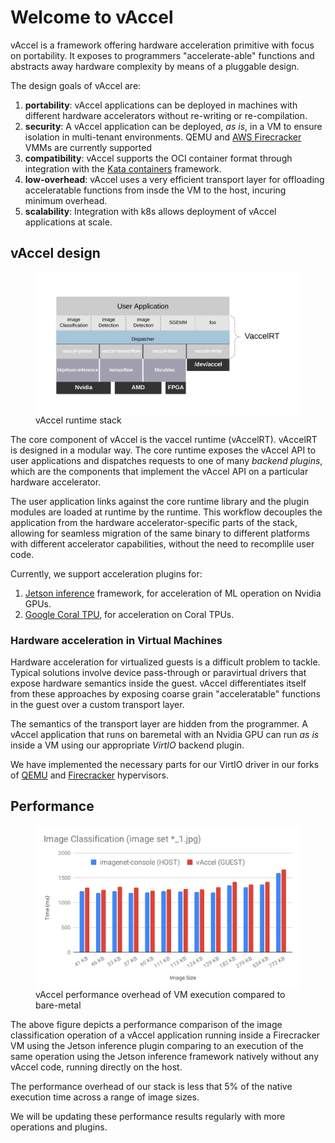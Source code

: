 # Welcome to vAccel

vAccel is a framework offering hardware acceleration primitive with focus on
portability. It exposes to programmers "accelerate-able" functions and
abstracts away hardware complexity by means of a pluggable design.

The design goals of vAccel are:

1. **portability**: vAccel applications can be deployed in machines with
different hardware accelerators without re-writing or re-compilation.
2. **security**: A vAccel application can be deployed, *as is*, in a VM to
ensure isolation in multi-tenant environments. QEMU and
[AWS Firecracker](https://firecracker-microvm.github.io/) VMMs are currently
supported
3. **compatibility**: vAccel supports the OCI container format through integration
with the [Kata containers](https://katacontainers.io/) framework.
4. **low-overhead**: vAccel uses a very efficient transport layer for offloading
acceleratable functions from insde the VM to the host, incuring minimum overhead.
5. **scalability**: Integration with k8s allows deployment of vAccel applications
at scale.

## vAccel design

<figure>
  <img src="img/vaccel.svg" width="600" align=left />
  <figcaption>vAccel runtime stack</figcaption>
</figure>

The core component of vAccel is the vaccel runtime (vAccelRT). vAccelRT is
designed in a modular way. The core runtime exposes the vAccel API to user
applications and dispatches requests to one of many *backend plugins*, which
are the components that implement the vAccel API on a particular hardware
accelerator.

The user application links against the core runtime library and the plugin
modules are loaded at runtime by the runtime. This workflow decouples the
application from the hardware accelerator-specific parts of the stack, allowing
for seamless migration of the same binary to different platforms with different
accelerator capabilities, without the need to recomplile user code.

Currently, we support acceleration plugins for:

1. [Jetson inference](https://github.com/dusty-nv/jetson-inference) framework,
for acceleration of ML operation on Nvidia GPUs.
2. [Google Coral TPU](https://www.coral.ai/), for acceleration on Coral TPUs.

### Hardware acceleration in Virtual Machines

Hardware acceleration for virtualized guests is a difficult problem to tackle.
Typical solutions involve device pass-through or paravirtual drivers that
expose hardware semantics inside the guest. vAccel differentiates itself from
these approaches by exposing coarse grain "acceleratable" functions in the guest
over a custom transport layer.

The semantics of the transport layer are hidden from the programmer. A vAccel
application that runs on baremetal with an Nvidia GPU can run *as is* inside
a VM using our appropriate *VirtIO* backend plugin. 

We have implemented the necessary parts for our VirtIO driver in our forks of
[QEMU](https://github.com/cloudkernels/qemu-vaccel/tree/vaccelrt) and
[Firecracker](https://github.com/cloudkernels/firecracker) hypervisors.

## Performance

<figure>
  <img src="img/perf_bm.svg" width="600" align=left />
  <figcaption>vAccel performance overhead of VM execution compared to bare-metal</figcaption>
</figure>

The above figure depicts a performance comparison of the image classification
operation of a vAccel application running inside a Firecracker VM using the
Jetson inference plugin comparing to an execution of the same operation using
the Jetson inference framework natively without any vAccel code, running directly
on the host.

The performance overhead of our stack is less that 5% of the native execution
time across a range of image sizes.

We will be updating these performance results regularly with more operations and
plugins.
